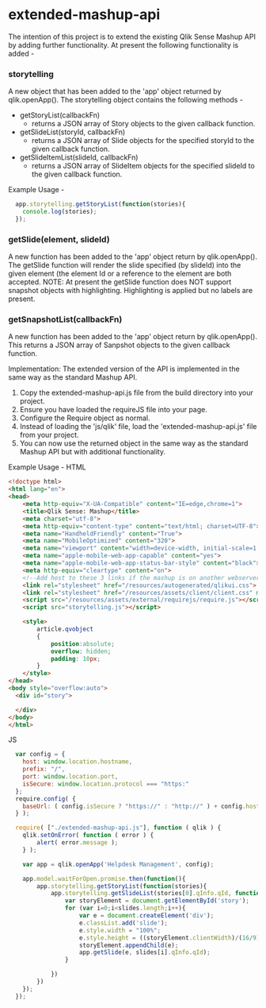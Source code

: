 # extended-mashup-api

The intention of this project is to extend the existing Qlik Sense Mashup API by adding further functionality.
At present the following functionality is added -

### storytelling
A new object that has been added to the 'app' object returned by qlik.openApp().
The storytelling object contains the following methods -
  - getStoryList(callbackFn)
    - returns a JSON array of Story objects to the given callback function.
  - getSlideList(storyId, callbackFn)
    - returns a JSON array of Slide objects for the specified storyId to the given callback function.
  - getSlideItemList(slideId, callbackFn)
    - returns a JSON array of SlideItem objects for the specified slideId to the given callback function.

Example Usage -
```javascript
  app.storytelling.getStoryList(function(stories){
    console.log(stories);
  });
```
### getSlide(element, slideId)
A new function has been added to the 'app' object return by qlik.openApp().
The getSlide function will render the slide specified (by slideId) into the given element (the element Id or a reference to the element are both accepted.
NOTE: At present the getSlide function does NOT support snapshot objects with highlighting. Highlighting is applied but no labels are present.

### getSnapshotList(callbackFn)
A new function has been added to the 'app' object return by qlik.openApp().
This returns a JSON array of Sanpshot objects to the given callback function.

Implementation:
The extended version of the API is implemented in the same way as the standard Mashup API.
1. Copy the extended-mashup-api.js file from the build directory into your project.
2. Ensure you have loaded the requireJS file into your page.
3. Configure the Require object as normal.
4. Instead of loading the 'js/qlik' file, load the 'extended-mashup-api.js' file from your project.
5. You can now use the returned object in the same way as the standard Mashup API but with additional functionality.

Example Usage -
HTML
```html
<!doctype html>
<html lang="en">
<head>
    <meta http-equiv="X-UA-Compatible" content="IE=edge,chrome=1">
    <title>Qlik Sense: Mashup</title>
    <meta charset="utf-8">
    <meta http-equiv="content-type" content="text/html; charset=UTF-8">
    <meta name="HandheldFriendly" content="True">
    <meta name="MobileOptimized" content="320">
    <meta name="viewport" content="width=device-width, initial-scale=1.0, maximum-scale=1.0, minimum-scale=1.0, user-scalable=no">
    <meta name="apple-mobile-web-app-capable" content="yes">
    <meta name="apple-mobile-web-app-status-bar-style" content="black">
    <meta http-equiv="cleartype" content="on">
    <!--Add host to these 3 links if the mashup is on another webserver than qlik sense static content-->
    <link rel="stylesheet" href="/resources/autogenerated/qlikui.css">
    <link rel="stylesheet" href="/resources/assets/client/client.css" media="all">
    <script src="/resources/assets/external/requirejs/require.js"></script>
    <script src="storytelling.js"></script>

    <style>
        article.qvobject
        {
            position:absolute;
            overflow: hidden;
            padding: 10px;
        }
    </style>
</head>
<body style="overflow:auto">
  <div id="story">

  </div>
</body>
</html>
```
JS
```javascript
  var config = {
  	host: window.location.hostname,
  	prefix: "/",
  	port: window.location.port,
  	isSecure: window.location.protocol === "https:"
  };
  require.config( {
  	baseUrl: ( config.isSecure ? "https://" : "http://" ) + config.host + (config.port ? ":" + config.port: "") + config.prefix + "resources"
  } );

  require( ["./extended-mashup-api.js"], function ( qlik ) {
  	qlik.setOnError( function ( error ) {
  		alert( error.message );
  	} );

  	var app = qlik.openApp('Helpdesk Management', config);

  	app.model.waitForOpen.promise.then(function(){
  		app.storytelling.getStoryList(function(stories){
  			app.storytelling.getSlideList(stories[0].qInfo.qId, function(slides){
  				var storyElement = document.getElementById('story');
  				for (var i=0;i<slides.length;i++){
  					var e = document.createElement('div');
  					e.classList.add('slide');
  					e.style.width = "100%";
  					e.style.height = ((storyElement.clientWidth)/(16/9)) + "px";
  					storyElement.appendChild(e);
  					app.getSlide(e, slides[i].qInfo.qId);
  				}

  			})
  		})
  	});
  });
  ```
